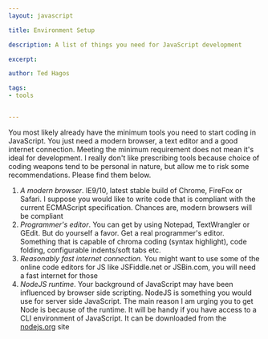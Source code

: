 ```yaml
---
layout: javascript

title: Environment Setup

description: A list of things you need for JavaScript development

excerpt: 

author: Ted Hagos

tags:
- tools


---
```



You most likely already have the minimum tools you need to start coding in JavaScript. You just need a modern browser, a text editor and a good internet connection. Meeting the minimum requirement does not mean it's ideal for development. I really don't like prescribing tools because choice of coding weapons tend to be personal in nature, but allow me to risk some recommendations. Please find them below.

1. *A modern browser*. IE9/10, latest stable build of Chrome, FireFox or Safari. I suppose you would like to write code that is compliant with the current ECMAScript specification. Chances are, modern browsers will be compliant
2. *Programmer's editor*. You can get by using Notepad, TextWrangler or GEdit. But do yourself a favor. Get a real programmer's editor. Something that is capable of chroma coding (syntax highlight), code folding, configurable indents/soft tabs etc.
3. *Reasonably fast internet connection.* You might want to use some of the online code editors for JS like JSFiddle.net or JSBin.com, you will need a fast internet for those
4. *NodeJS runtime*. Your background of JavaScript may have been influenced by browser side scripting. NodeJS is something you would use for server side JavaScript. The main reason I am urging you to get Node is because of the runtime. It will be handy if you have access to a CLI environment of JavaScript. It can be downloaded from the [nodejs.org](http://nodejs.org) site


